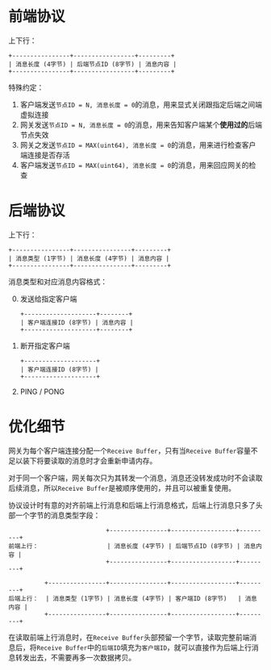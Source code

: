 
前端协议
=======

上下行：

```
+----------------+-----------------+---------+
| 消息长度 (4字节) | 后端节点ID (8字节) | 消息内容 |
+----------------+-----------------+---------+
```

特殊约定：

1. 客户端发送`节点ID = N, 消息长度 = 0`的消息，用来显式关闭跟指定后端之间端虚拟连接
2. 网关发送`节点ID = N, 消息长度 = 0`的消息，用来告知客户端某个**使用过的**后端节点失效
3. 网关之发送`节点ID = MAX(uint64), 消息长度 = 0`的消息，用来进行检查客户端连接是否存活
4. 客户端发送`节点ID = MAX(uint64), 消息长度 = 0`的消息，用来回应网关的检查


后端协议
=======

上下行：

```
+----------------+----------------+---------+
| 消息类型 (1字节) | 消息长度 (4字节) | 消息内容 |
+----------------+----------------+---------+
```

消息类型和对应消息内容格式：

0. 发送给指定客户端

	```
	+--------------------+--------+
	| 客户端连接ID (8字节) | 消息内容 |
	+--------------------+--------+
	```

1. 断开指定客户端

	```
	+--------------------+
	| 客户端连接ID (8字节) |
	+--------------------+
	```

2. PING / PONG

优化细节
=======

网关为每个客户端连接分配一个`Receive Buffer`，只有当`Receive Buffer`容量不足以装下将要读取的消息时才会重新申请内存。

对于同一个客户端，网关每次只为其转发一个消息，消息还没转发成功时不会读取后续消息，所以`Receive Buffer`是被顺序使用的，并且可以被重复使用。

协议设计时有意的对齐前端上行消息和后端上行消息格式，后端上行消息只多了头部一个字节的消息类型字段：

```
                           +----------------+------------------+---------+
前端上行：                   | 消息长度 (4字节) | 后端节点ID (8字节) | 消息内容 |
                           +----------------+------------------+---------+

          +----------------+----------------+------------------+---------+
后端上行：  | 消息类型 (1字节) | 消息长度 (4字节) | 客户端ID (8字节)   | 消息内容 |
          +----------------+----------------+------------------+---------+
```

在读取前端上行消息时，在`Receive Buffer`头部预留一个字节，读取完整前端消息后，将`Receive Buffer`中的`后端ID`填充为`客户端ID`，就可以直接作为后端上行消息转发出去，不需要再多一次数据拷贝。